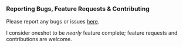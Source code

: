 ### Reporting Bugs, Feature Requests & Contributing
Please report any bugs or issues [here](https://github.com/forestnode-io/oneshot/issues).

I consider oneshot to be *nearly* feature complete; feature requests and contributions are welcome.
